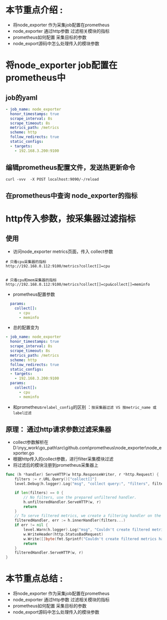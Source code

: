 # 本节重点介绍 :

- 将node_exporter 作为采集job配置在prometheus
- node_exporter 通过http参数 过滤相关模块的指标
- prometheus如何配置 采集目标的参数
- node_export源码中怎么处理传入的模块参数

# 将node_exporter job配置在prometheus中

## job的yaml

```yaml
- job_name: node_exporter
  honor_timestamps: true
  scrape_interval: 8s
  scrape_timeout: 8s
  metrics_path: /metrics
  scheme: http
  follow_redirects: true
  static_configs:
  - targets:
    - 192.168.3.200:9100
```

## 编辑prometheus配置文件，发送热更新命令

```shell
curl -vvv  -X POST localhost:9090/-/reload
```

## 在prometheus中查询 node_exporter的指标

# http传入参数，按采集器过滤指标

## 使用

- 访问node_exporter metrics页面，传入 collect参数

```shell
# 只看cpu采集器的指标
http://192.168.0.112:9100/metrics?collect[]=cpu


# 只看cpu和mem采集器的指标
http://192.168.0.112:9100/metrics?collect[]=cpu&collect[]=meminfo
```

- prometheus配置参数

```yaml
  params:
    collect[]:
      - cpu
      - meminfo
```

- 总的配置变为

```yaml
- job_name: node_exporter
  honor_timestamps: true
  scrape_interval: 8s
  scrape_timeout: 8s
  metrics_path: /metrics
  scheme: http
  follow_redirects: true
  static_configs:
  - targets:
    - 192.168.3.200:9100
  params:
    collect[]:
      - cpu
      - meminfo
```

- 和prometheus`relabel_config`的区别 ：`按采集器过滤 VS 按metric_name 或label过滤`

## 原理： 通过http请求参数过滤采集器

- collect参数解析在  D:\nyy_work\go_path\src\github.com\prometheus\node_exporter\node_exporter.go
- 根据http传入的collect参数，进行filter采集模块过滤
- 将过滤后的模块注册到prometheus采集器上

```go
func (h *handler) ServeHTTP(w http.ResponseWriter, r *http.Request) {
	filters := r.URL.Query()["collect[]"]
	level.Debug(h.logger).Log("msg", "collect query:", "filters", filters)

	if len(filters) == 0 {
		// No filters, use the prepared unfiltered handler.
		h.unfilteredHandler.ServeHTTP(w, r)
		return
	}
	// To serve filtered metrics, we create a filtering handler on the fly.
	filteredHandler, err := h.innerHandler(filters...)
	if err != nil {
		level.Warn(h.logger).Log("msg", "Couldn't create filtered metrics handler:", "err", err)
		w.WriteHeader(http.StatusBadRequest)
		w.Write([]byte(fmt.Sprintf("Couldn't create filtered metrics handler: %s", err)))
		return
	}
	filteredHandler.ServeHTTP(w, r)
}
```

# 本节重点总结 :

- 将node_exporter 作为采集job配置在prometheus
- node_exporter 通过http参数 过滤相关模块的指标
- prometheus如何配置 采集目标的参数
- node_export源码中怎么处理传入的模块参数